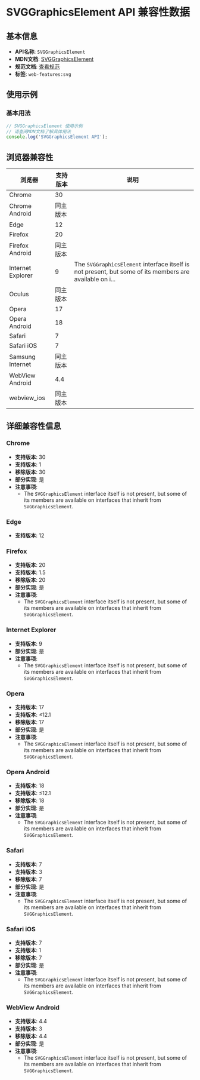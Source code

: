 # SVGGraphicsElement API 兼容性数据

## 基本信息

- **API名称**: `SVGGraphicsElement`
- **MDN文档**: [SVGGraphicsElement](https://developer.mozilla.org/docs/Web/API/SVGGraphicsElement)
- **规范文档**: [查看规范](https://svgwg.org/svg2-draft/types.html#InterfaceSVGGraphicsElement)
- **标签**: `web-features:svg`

## 使用示例

### 基本用法

```javascript
// SVGGraphicsElement 使用示例
// 请查阅MDN文档了解具体用法
console.log('SVGGraphicsElement API');
```

## 浏览器兼容性

| 浏览器 | 支持版本 | 说明 |
|--------|----------|------|
| Chrome | 30 |  |
| Chrome Android | 同主版本 |  |
| Edge | 12 |  |
| Firefox | 20 |  |
| Firefox Android | 同主版本 |  |
| Internet Explorer | 9 | The `SVGGraphicsElement` interface itself is not present, but some of its members are available on i... |
| Oculus | 同主版本 |  |
| Opera | 17 |  |
| Opera Android | 18 |  |
| Safari | 7 |  |
| Safari iOS | 7 |  |
| Samsung Internet | 同主版本 |  |
| WebView Android | 4.4 |  |
| webview_ios | 同主版本 |  |

## 详细兼容性信息

### Chrome

- **支持版本**: 30
- **支持版本**: 1
- **移除版本**: 30
- **部分实现**: 是
- **注意事项**:
  - The `SVGGraphicsElement` interface itself is not present, but some of its members are available on interfaces that inherit from `SVGGraphicsElement`.

### Edge

- **支持版本**: 12

### Firefox

- **支持版本**: 20
- **支持版本**: 1.5
- **移除版本**: 20
- **部分实现**: 是
- **注意事项**:
  - The `SVGGraphicsElement` interface itself is not present, but some of its members are available on interfaces that inherit from `SVGGraphicsElement`.

### Internet Explorer

- **支持版本**: 9
- **部分实现**: 是
- **注意事项**:
  - The `SVGGraphicsElement` interface itself is not present, but some of its members are available on interfaces that inherit from `SVGGraphicsElement`.

### Opera

- **支持版本**: 17
- **支持版本**: ≤12.1
- **移除版本**: 17
- **部分实现**: 是
- **注意事项**:
  - The `SVGGraphicsElement` interface itself is not present, but some of its members are available on interfaces that inherit from `SVGGraphicsElement`.

### Opera Android

- **支持版本**: 18
- **支持版本**: ≤12.1
- **移除版本**: 18
- **部分实现**: 是
- **注意事项**:
  - The `SVGGraphicsElement` interface itself is not present, but some of its members are available on interfaces that inherit from `SVGGraphicsElement`.

### Safari

- **支持版本**: 7
- **支持版本**: 3
- **移除版本**: 7
- **部分实现**: 是
- **注意事项**:
  - The `SVGGraphicsElement` interface itself is not present, but some of its members are available on interfaces that inherit from `SVGGraphicsElement`.

### Safari iOS

- **支持版本**: 7
- **支持版本**: 1
- **移除版本**: 7
- **部分实现**: 是
- **注意事项**:
  - The `SVGGraphicsElement` interface itself is not present, but some of its members are available on interfaces that inherit from `SVGGraphicsElement`.

### WebView Android

- **支持版本**: 4.4
- **支持版本**: 3
- **移除版本**: 4.4
- **部分实现**: 是
- **注意事项**:
  - The `SVGGraphicsElement` interface itself is not present, but some of its members are available on interfaces that inherit from `SVGGraphicsElement`.

